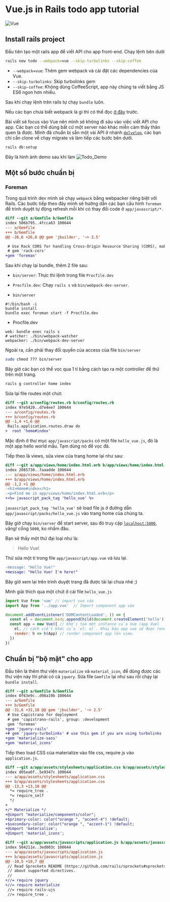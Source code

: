 # Vue.js in Rails todo app tutorial

![Vue](https://raw.githubusercontent.com/tdson/rails_vue_pratice/docs/assets/img/cover.jpg "The Progressive JavaScript Framework")

## Install rails project
Đầu tiên tạo một rails app để viết API cho app front-end. Chạy lệnh bên dưới
```sh
rails new todo --webpack=vue --skip-turbolinks --skip-coffee
```
  - `--webpack=vue`: Thêm gem webpack và cài đặt các dependencies của Vue.
  - `--skip-turbolinks`: Skip turbolinks gem
  - `--skip-coffee`: Không dùng CoffeeScript, app này chúng ta viết bằng JS ES6 ngon hơn nhiều.

Sau khi chạy lệnh trên rails tự chạy `bundle` luôn.

Nếu các bạn chưa biết webpack là gì thì có thể đọc [ở đây](#) trước.

Bài viết sẽ focus vào Vue nên mình sẽ không đi sâu vào việc viết API cho app. Các bạn có thể dùng bất cứ một server nào khác miễn cảm thấy thân quen là được. Mình đã chuẩn bị sẵn một vài API ở nhánh [`delvelop`](https://github.com/tdson/rails_vue_pratice/tree/develop), các bạn chỉ cần clone về chạy migrate và làm tiếp các bước bên dưới.
```sh
rails db:setup
```

Đây là hình ảnh demo sau khi làm
![Todo_Demo](https://raw.githubusercontent.com/tdson/rails_vue_pratice/docs/assets/img/demo.gif "A demo of todo app")

## Một số bước chuẩn bị
### Foreman
Trong quá trình dev mình sẽ chạy `webpack` bằng webpacker riêng biệt với Rails. Các bước tiếp theo đây mình sẽ hướng dẫn các bạn cấu hình `foreman` để trình duyệt tự động refresh mỗi khi có thay đổi code ở `app/javascript/*`.

```diff
diff --git a/Gemfile b/Gemfile
index 506b795..4fcca63 100644
--- a/Gemfile
+++ b/Gemfile
@@ -26,6 +26,8 @@ gem 'jbuilder', '~> 2.5'

 # Use Rack CORS for handling Cross-Origin Resource Sharing (CORS), making cross-origin AJAX possible
 # gem 'rack-cors'
+gem 'foreman'
```
Sau khi chạy lại bundle, thêm 2 file sau:
  - `bin/server`: Thực thi lệnh trong file `Procfile.dev`
  - `Procfile.dev`: Chạy `rails s` và `bin/webpack-dev-server`.


  - `bin/server`
```
#!/bin/bash -i
bundle install
bundle exec foreman start -f Procfile.dev
```

  - Procfile.dev
```
web: bundle exec rails s
# watcher: ./bin/webpack-watcher
webpacker: ./bin/webpack-dev-server
```

Ngoài ra, cần phải thay đổi quyền của access của file `bin/server`

```sh
sudo chmod 777 bin/server
```

Bây giờ các bạn có thể vọc qua 1 tí bằng cách tạo ra một controller để thử trên một trang.
```sh
rails g controller home index
```
Sửa lại file routes một chút:
```diff
diff --git a/config/routes.rb b/config/routes.rb
index 97e5420..d7e4ee7 100644
--- a/config/routes.rb
+++ b/config/routes.rb
@@ -1,4 +1,6 @@
 Rails.application.routes.draw do
+  root 'home#index'
```
Mặc định ở thư mục `app/javascript/packs` có một file `hello_vue.js`, đó là một app hello world mẫu. Tạm dùng nó để vọc đã.

Tiếp theo là views, sửa view của trang home lại như sau:

```diff
diff --git a/app/views/home/index.html.erb b/app/views/home/index.html.erb
index 2085730..faaadde 100644
--- a/app/views/home/index.html.erb
+++ b/app/views/home/index.html.erb
@@ -1,2 +1 @@
-<h1>Home#index</h1>
-<p>Find me in app/views/home/index.html.erb</p>
+<%= javascript_pack_tag 'hello_vue' %>
```

`javascript_pack_tag 'hello_vue'` sẽ load file js ở đường dẫn `app/javascript/packs/hello_vue.js` vào trang home của chúng ta.

Bây giờ chạy `bin/server` để start server, sau đó truy cập [`localhost:5000`](localhost:5000), vâng! cổng `5000`, ko nhầm đâu.

Bạn sẽ thấy một thứ đại loại như là:
> Hello Vue!

Thử sửa một tí trong file `app/javascript/app.vue` và lưu lại.

```diff
-message: "Hello Vue!"
+message: "Hello Vue! I'm here!"
```

Bây giờ xem lại trên trình duyệt trang đã được tải lại chưa nhé ;)

Mình giải thích qua một chút ở cái file `hello_vue.js`
```js
import Vue from 'vue' // import vue vào
import App from '../app.vue'  // Import component app vào

document.addEventListener('DOMContentLoaded', () => {
  const el = document.body.appendChild(document.createElement('hello')) // Tạo một div mới để chứa app vue
  const app = new Vue({ // Khởi tạo một instance của Vue (app Vue)
    el, // cách viết khác của `el: el`. Khai báo app vue sẽ được render vào element này.
    render: h => h(App) // render component app lên view.
  })
})
```

## Chuẩn bị "bộ mặt" cho app
Đầu tiên là thêm thư viện `materialize` và `material_icon`, để dùng được các thư viện này thì phải có cả `jquery`. Sửa file `Gemfile` lại như sau rồi chạy lại `bundle install`.

```diff
diff --git a/Gemfile b/Gemfile
index 0f63e9c..d98a19b 100644
--- a/Gemfile
+++ b/Gemfile
@@ -31,6 +31,10 @@ gem 'jbuilder', '~> 2.5'
 # Use Capistrano for deployment
 # gem 'capistrano-rails', group: :development
 gem 'foreman'
+gem 'jquery-rails'
+# gem 'jquery-turbolinks' # use this gem if you are using turbolinks
+gem 'materialize-sass'
+gem 'material_icons'
```

Tiếp theo load CSS của materialize vào file css, require js  vào `application.js`.

```diff
diff --git a/app/assets/stylesheets/application.css b/app/assets/stylesheets/application.css
index d05ea0f..5e9347c 100644
--- a/app/assets/stylesheets/application.css
+++ b/app/assets/stylesheets/application.css
@@ -13,3 +13,10 @@
  *= require_tree .
  *= require_self
  */
+
+/* Materialize */
+@import "materialize/components/color";
+$primary-color: color("orange ", "accent-4") !default;
+$secondary-color: color("orange ", "accent-1") !default;
+@import 'materialize';
+@import 'material_icons';
```

```diff
diff --git a/app/assets/javascripts/application.js b/app/assets/javascripts/application.js
index 504211e..3ed003c 100644
--- a/app/assets/javascripts/application.js
+++ b/app/assets/javascripts/application.js
@@ -10,5 +10,7 @@
 // Read Sprockets README (https://github.com/rails/sprockets#sprockets-directives) for details
 // about supported directives.
 //
+//= require jquery
+//= require materialize
 //= require rails-ujs
 //= require_tree .
```
